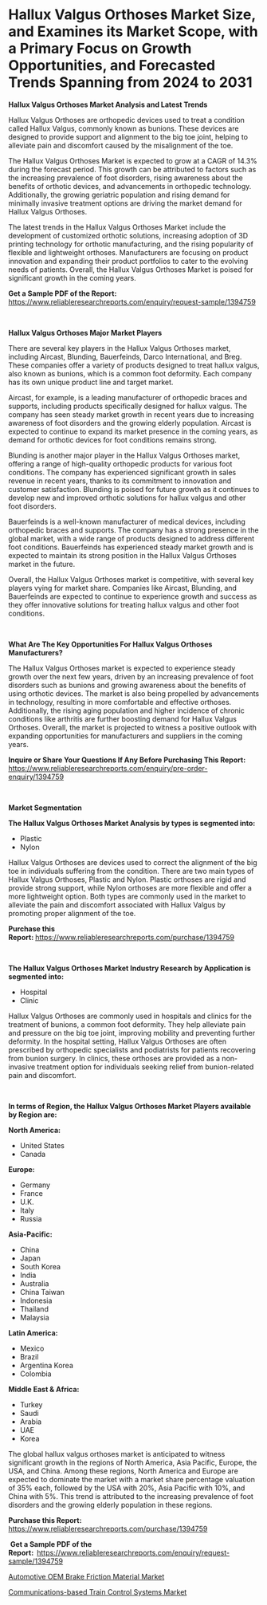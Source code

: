 <p><h1>Hallux Valgus Orthoses Market Size, and Examines its Market Scope, with a Primary Focus on Growth Opportunities, and Forecasted Trends Spanning from 2024 to 2031</h1></p><p><strong>Hallux Valgus Orthoses Market Analysis and Latest Trends</strong></p>
<p><p>Hallux Valgus Orthoses are orthopedic devices used to treat a condition called Hallux Valgus, commonly known as bunions. These devices are designed to provide support and alignment to the big toe joint, helping to alleviate pain and discomfort caused by the misalignment of the toe.</p><p>The Hallux Valgus Orthoses Market is expected to grow at a CAGR of 14.3% during the forecast period. This growth can be attributed to factors such as the increasing prevalence of foot disorders, rising awareness about the benefits of orthotic devices, and advancements in orthopedic technology. Additionally, the growing geriatric population and rising demand for minimally invasive treatment options are driving the market demand for Hallux Valgus Orthoses.</p><p>The latest trends in the Hallux Valgus Orthoses Market include the development of customized orthotic solutions, increasing adoption of 3D printing technology for orthotic manufacturing, and the rising popularity of flexible and lightweight orthoses. Manufacturers are focusing on product innovation and expanding their product portfolios to cater to the evolving needs of patients. Overall, the Hallux Valgus Orthoses Market is poised for significant growth in the coming years.</p></p>
<p><strong>Get a Sample PDF of the Report:&nbsp;</strong> <a href="https://www.reliableresearchreports.com/enquiry/request-sample/1394759">https://www.reliableresearchreports.com/enquiry/request-sample/1394759</a></p>
<p>&nbsp;</p>
<p><strong>Hallux Valgus Orthoses Major Market Players</strong></p>
<p><p>There are several key players in the Hallux Valgus Orthoses market, including Aircast, Blunding, Bauerfeinds, Darco International, and Breg. These companies offer a variety of products designed to treat hallux valgus, also known as bunions, which is a common foot deformity. Each company has its own unique product line and target market.</p><p>Aircast, for example, is a leading manufacturer of orthopedic braces and supports, including products specifically designed for hallux valgus. The company has seen steady market growth in recent years due to increasing awareness of foot disorders and the growing elderly population. Aircast is expected to continue to expand its market presence in the coming years, as demand for orthotic devices for foot conditions remains strong.</p><p>Blunding is another major player in the Hallux Valgus Orthoses market, offering a range of high-quality orthopedic products for various foot conditions. The company has experienced significant growth in sales revenue in recent years, thanks to its commitment to innovation and customer satisfaction. Blunding is poised for future growth as it continues to develop new and improved orthotic solutions for hallux valgus and other foot disorders.</p><p>Bauerfeinds is a well-known manufacturer of medical devices, including orthopedic braces and supports. The company has a strong presence in the global market, with a wide range of products designed to address different foot conditions. Bauerfeinds has experienced steady market growth and is expected to maintain its strong position in the Hallux Valgus Orthoses market in the future.</p><p>Overall, the Hallux Valgus Orthoses market is competitive, with several key players vying for market share. Companies like Aircast, Blunding, and Bauerfeinds are expected to continue to experience growth and success as they offer innovative solutions for treating hallux valgus and other foot conditions.</p></p>
<p>&nbsp;</p>
<p><strong>What Are The Key Opportunities For Hallux Valgus Orthoses Manufacturers?</strong></p>
<p><p>The Hallux Valgus Orthoses market is expected to experience steady growth over the next few years, driven by an increasing prevalence of foot disorders such as bunions and growing awareness about the benefits of using orthotic devices. The market is also being propelled by advancements in technology, resulting in more comfortable and effective orthoses. Additionally, the rising aging population and higher incidence of chronic conditions like arthritis are further boosting demand for Hallux Valgus Orthoses. Overall, the market is projected to witness a positive outlook with expanding opportunities for manufacturers and suppliers in the coming years.</p></p>
<p><strong>Inquire or Share Your Questions If Any Before Purchasing This Report:</strong> <a href="https://www.reliableresearchreports.com/enquiry/pre-order-enquiry/1394759">https://www.reliableresearchreports.com/enquiry/pre-order-enquiry/1394759</a></p>
<p>&nbsp;</p>
<p><strong>Market Segmentation</strong></p>
<p><strong>The Hallux Valgus Orthoses Market Analysis by types is segmented into:</strong></p>
<p><ul><li>Plastic</li><li>Nylon</li></ul></p>
<p><p>Hallux Valgus Orthoses are devices used to correct the alignment of the big toe in individuals suffering from the condition. There are two main types of Hallux Valgus Orthoses, Plastic and Nylon. Plastic orthoses are rigid and provide strong support, while Nylon orthoses are more flexible and offer a more lightweight option. Both types are commonly used in the market to alleviate the pain and discomfort associated with Hallux Valgus by promoting proper alignment of the toe.</p></p>
<p><strong>Purchase this Report:&nbsp;</strong><a href="https://www.reliableresearchreports.com/purchase/1394759">https://www.reliableresearchreports.com/purchase/1394759</a></p>
<p>&nbsp;</p>
<p><strong>The Hallux Valgus Orthoses Market Industry Research by Application is segmented into:</strong></p>
<p><ul><li>Hospital</li><li>Clinic</li></ul></p>
<p><p>Hallux Valgus Orthoses are commonly used in hospitals and clinics for the treatment of bunions, a common foot deformity. They help alleviate pain and pressure on the big toe joint, improving mobility and preventing further deformity. In the hospital setting, Hallux Valgus Orthoses are often prescribed by orthopedic specialists and podiatrists for patients recovering from bunion surgery. In clinics, these orthoses are provided as a non-invasive treatment option for individuals seeking relief from bunion-related pain and discomfort.</p></p>
<p>&nbsp;</p>
<p><strong>In terms of Region, the Hallux Valgus Orthoses Market Players available by Region are:</strong></p>
<p>
    <p> <strong> North America: </strong>
        <ul>
            <li>United States</li>
            <li>Canada</li>
        </ul>
        </p> 
    <p> <strong> Europe: </strong>
        <ul>
            <li>Germany</li>
            <li>France</li>
            <li>U.K.</li>
            <li>Italy</li>
            <li>Russia</li>
        </ul>
        </p> 
    <p> <strong> Asia-Pacific: </strong>
        <ul>
            <li>China</li>
            <li>Japan</li>
            <li>South Korea</li>
            <li>India</li>
            <li>Australia</li>
            <li>China Taiwan</li>
            <li>Indonesia</li>
            <li>Thailand</li>
            <li>Malaysia</li>
        </ul>
        </p> 
    <p> <strong> Latin America: </strong>
        <ul>
            <li>Mexico</li>
            <li>Brazil</li>
            <li>Argentina Korea</li>
            <li>Colombia</li>
        </ul>
        </p> 
    <p> <strong> Middle East & Africa: </strong>
        <ul>
            <li>Turkey</li>
            <li>Saudi</li>
            <li>Arabia</li>
            <li>UAE</li>
            <li>Korea</li>
        </ul>
    </p>
    </p>
<p><p>The global hallux valgus orthoses market is anticipated to witness significant growth in the regions of North America, Asia Pacific, Europe, the USA, and China. Among these regions, North America and Europe are expected to dominate the market with a market share percentage valuation of 35% each, followed by the USA with 20%, Asia Pacific with 10%, and China with 5%. This trend is attributed to the increasing prevalence of foot disorders and the growing elderly population in these regions.</p></p>
<p><strong>Purchase this Report: </strong><a href="https://www.reliableresearchreports.com/purchase/1394759">https://www.reliableresearchreports.com/purchase/1394759</a></p>
<p>&nbsp;<strong>Get a Sample PDF of the Report:&nbsp;&nbsp;</strong><a href="https://www.reliableresearchreports.com/enquiry/request-sample/1394759">https://www.reliableresearchreports.com/enquiry/request-sample/1394759</a></p>
<p><strong></strong></p>
<p><p><a href="https://issuu.com/reportprime-2/docs/automotive-oem-brake-friction-material-market-size">Automotive OEM Brake Friction Material Market</a></p><p><a href="https://issuu.com/reportprime-2/docs/communications-based-train-control-systems-market-">Communications-based Train Control Systems Market</a></p></p>